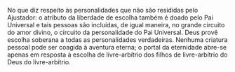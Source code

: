 ﻿No que diz respeito às personalidades que não são resididas pelo Ajustador: o atributo da liberdade de escolha também é doado pelo Pai Universal e tais pessoas são incluídas, de igual maneira, no grande circuito do amor divino, o circuito da personalidade do Pai Universal. Deus provê escolha soberana a todas as personalidades verdadeiras. Nenhuma criatura pessoal pode ser coagida à aventura eterna; o portal da eternidade abre-se apenas em resposta à escolha de livre-arbítrio dos filhos de livre-arbítrio do Deus do livre-arbítrio.